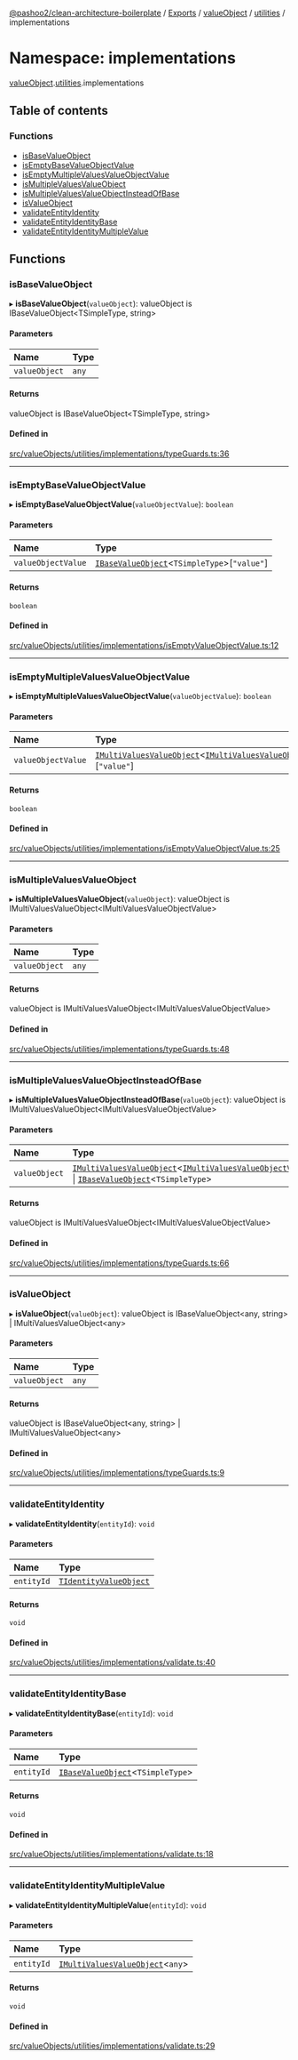 [@pashoo2/clean-architecture-boilerplate](../README.md) / [Exports](../modules.md) / [valueObject](valueobject.md) / [utilities](valueobject.utilities.md) / implementations

# Namespace: implementations

[valueObject](valueobject.md).[utilities](valueobject.utilities.md).implementations

## Table of contents

### Functions

- [isBaseValueObject](valueobject.utilities.implementations.md#isbasevalueobject)
- [isEmptyBaseValueObjectValue](valueobject.utilities.implementations.md#isemptybasevalueobjectvalue)
- [isEmptyMultipleValuesValueObjectValue](valueobject.utilities.implementations.md#isemptymultiplevaluesvalueobjectvalue)
- [isMultipleValuesValueObject](valueobject.utilities.implementations.md#ismultiplevaluesvalueobject)
- [isMultipleValuesValueObjectInsteadOfBase](valueobject.utilities.implementations.md#ismultiplevaluesvalueobjectinsteadofbase)
- [isValueObject](valueobject.utilities.implementations.md#isvalueobject)
- [validateEntityIdentity](valueobject.utilities.implementations.md#validateentityidentity)
- [validateEntityIdentityBase](valueobject.utilities.implementations.md#validateentityidentitybase)
- [validateEntityIdentityMultipleValue](valueobject.utilities.implementations.md#validateentityidentitymultiplevalue)

## Functions

### isBaseValueObject

▸ **isBaseValueObject**(`valueObject`): valueObject is IBaseValueObject<TSimpleType, string\>

#### Parameters

| Name | Type |
| :------ | :------ |
| `valueObject` | `any` |

#### Returns

valueObject is IBaseValueObject<TSimpleType, string\>

#### Defined in

[src/valueObjects/utilities/implementations/typeGuards.ts:36](https://github.com/pashoo2/clean-architecture-boilerplate/blob/e82048b/src/valueObjects/utilities/implementations/typeGuards.ts#L36)

___

### isEmptyBaseValueObjectValue

▸ **isEmptyBaseValueObjectValue**(`valueObjectValue`): `boolean`

#### Parameters

| Name | Type |
| :------ | :------ |
| `valueObjectValue` | [`IBaseValueObject`](../interfaces/valueobject.interfaces.ibasevalueobject.md)<`TSimpleType`\>[``"value"``] |

#### Returns

`boolean`

#### Defined in

[src/valueObjects/utilities/implementations/isEmptyValueObjectValue.ts:12](https://github.com/pashoo2/clean-architecture-boilerplate/blob/e82048b/src/valueObjects/utilities/implementations/isEmptyValueObjectValue.ts#L12)

___

### isEmptyMultipleValuesValueObjectValue

▸ **isEmptyMultipleValuesValueObjectValue**(`valueObjectValue`): `boolean`

#### Parameters

| Name | Type |
| :------ | :------ |
| `valueObjectValue` | [`IMultiValuesValueObject`](../interfaces/valueobject.interfaces.imultivaluesvalueobject.md)<[`IMultiValuesValueObjectValue`](../interfaces/valueobject.interfaces.imultivaluesvalueobjectvalue.md)\>[``"value"``] |

#### Returns

`boolean`

#### Defined in

[src/valueObjects/utilities/implementations/isEmptyValueObjectValue.ts:25](https://github.com/pashoo2/clean-architecture-boilerplate/blob/e82048b/src/valueObjects/utilities/implementations/isEmptyValueObjectValue.ts#L25)

___

### isMultipleValuesValueObject

▸ **isMultipleValuesValueObject**(`valueObject`): valueObject is IMultiValuesValueObject<IMultiValuesValueObjectValue\>

#### Parameters

| Name | Type |
| :------ | :------ |
| `valueObject` | `any` |

#### Returns

valueObject is IMultiValuesValueObject<IMultiValuesValueObjectValue\>

#### Defined in

[src/valueObjects/utilities/implementations/typeGuards.ts:48](https://github.com/pashoo2/clean-architecture-boilerplate/blob/e82048b/src/valueObjects/utilities/implementations/typeGuards.ts#L48)

___

### isMultipleValuesValueObjectInsteadOfBase

▸ **isMultipleValuesValueObjectInsteadOfBase**(`valueObject`): valueObject is IMultiValuesValueObject<IMultiValuesValueObjectValue\>

#### Parameters

| Name | Type |
| :------ | :------ |
| `valueObject` | [`IMultiValuesValueObject`](../interfaces/valueobject.interfaces.imultivaluesvalueobject.md)<[`IMultiValuesValueObjectValue`](../interfaces/valueobject.interfaces.imultivaluesvalueobjectvalue.md)\> \| [`IBaseValueObject`](../interfaces/valueobject.interfaces.ibasevalueobject.md)<`TSimpleType`\> |

#### Returns

valueObject is IMultiValuesValueObject<IMultiValuesValueObjectValue\>

#### Defined in

[src/valueObjects/utilities/implementations/typeGuards.ts:66](https://github.com/pashoo2/clean-architecture-boilerplate/blob/e82048b/src/valueObjects/utilities/implementations/typeGuards.ts#L66)

___

### isValueObject

▸ **isValueObject**(`valueObject`): valueObject is IBaseValueObject<any, string\> \| IMultiValuesValueObject<any\>

#### Parameters

| Name | Type |
| :------ | :------ |
| `valueObject` | `any` |

#### Returns

valueObject is IBaseValueObject<any, string\> \| IMultiValuesValueObject<any\>

#### Defined in

[src/valueObjects/utilities/implementations/typeGuards.ts:9](https://github.com/pashoo2/clean-architecture-boilerplate/blob/e82048b/src/valueObjects/utilities/implementations/typeGuards.ts#L9)

___

### validateEntityIdentity

▸ **validateEntityIdentity**(`entityId`): `void`

#### Parameters

| Name | Type |
| :------ | :------ |
| `entityId` | [`TIdentityValueObject`](valueobject.interfaces.md#tidentityvalueobject) |

#### Returns

`void`

#### Defined in

[src/valueObjects/utilities/implementations/validate.ts:40](https://github.com/pashoo2/clean-architecture-boilerplate/blob/e82048b/src/valueObjects/utilities/implementations/validate.ts#L40)

___

### validateEntityIdentityBase

▸ **validateEntityIdentityBase**(`entityId`): `void`

#### Parameters

| Name | Type |
| :------ | :------ |
| `entityId` | [`IBaseValueObject`](../interfaces/valueobject.interfaces.ibasevalueobject.md)<`TSimpleType`\> |

#### Returns

`void`

#### Defined in

[src/valueObjects/utilities/implementations/validate.ts:18](https://github.com/pashoo2/clean-architecture-boilerplate/blob/e82048b/src/valueObjects/utilities/implementations/validate.ts#L18)

___

### validateEntityIdentityMultipleValue

▸ **validateEntityIdentityMultipleValue**(`entityId`): `void`

#### Parameters

| Name | Type |
| :------ | :------ |
| `entityId` | [`IMultiValuesValueObject`](../interfaces/valueobject.interfaces.imultivaluesvalueobject.md)<`any`\> |

#### Returns

`void`

#### Defined in

[src/valueObjects/utilities/implementations/validate.ts:29](https://github.com/pashoo2/clean-architecture-boilerplate/blob/e82048b/src/valueObjects/utilities/implementations/validate.ts#L29)
